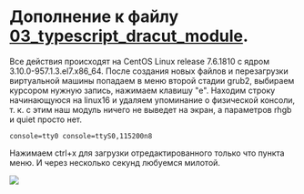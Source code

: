 # Дополнение к файлу [03_typescript_dracut_module](03_typescript_dracut_module).

Все действия происходят на CentOS Linux release 7.6.1810 с ядром 3.10.0-957.1.3.el7.x86_64.
После создания новых файлов и перезагрузки виртуальной машины попадаем в меню второй стадии grub2, выбираем курсором нужную запись, нажимаем клавишу "e".
Находим строку начинающуюся на linux16 и удаляем упоминание о физической консоли, т. к. с этим наш модуль ничего не выведет на экран, а параметров rhgb и quiet  просто нет.

    console=tty0 console=ttyS0,115200n8

Нажимаем ctrl+x для загрузки отредактированного только что пункта меню. И через несколько секунд любуемся милотой.

![](https://github.com/timlok/otus-linux/raw/master/homework/07/03.%20%D0%B4%D0%BE%D0%B1%D0%B0%D0%B2%D0%BB%D0%B5%D0%BD%D0%B8%D0%B5%20%D0%BC%D0%BE%D0%B4%D1%83%D0%BB%D1%8F%20dracut/Screenshot_20190303_114618.png)
